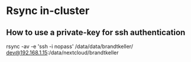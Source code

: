 # Rsync in-cluster

## How to use a private-key for ssh authentication
rsync -av -e 'ssh -i nopass' /data/data/brandtkeller/ dev@192.168.1.15:/data/nextcloud/brandtkeller